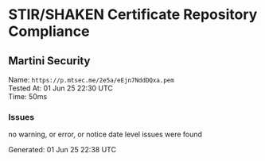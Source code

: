 # STIR/SHAKEN Certificate Repository Compliance

## Martini Security

Name: `https://p.mtsec.me/2e5a/eEjn7NddDQxa.pem`\
Tested At: 01 Jun 25 22:30 UTC\
Time: 50ms

### Issues

no warning, or error, or notice date level issues were found

Generated: 01 Jun 25 22:38 UTC